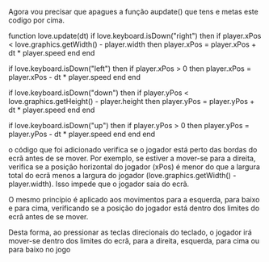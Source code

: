 
Agora vou precisar que apagues a função aupdate() que tens e metas este codigo por cima.

function love.update(dt)
  if love.keyboard.isDown("right") then
    if player.xPos < love.graphics.getWidth() - player.width then
      player.xPos = player.xPos + dt * player.speed
    end
  end

  if love.keyboard.isDown("left") then
    if player.xPos > 0 then
      player.xPos = player.xPos - dt * player.speed
    end
  end

  if love.keyboard.isDown("down") then
    if player.yPos < love.graphics.getHeight() - player.height then
      player.yPos = player.yPos + dt * player.speed
    end
  end

  if love.keyboard.isDown("up") then
    if player.yPos > 0 then
      player.yPos = player.yPos - dt * player.speed
    end
  end
end

o código que foi adicionado verifica se o jogador está perto das bordas do ecrã antes de se mover. Por exemplo, se estiver a mover-se para a direita, verifica se a posição horizontal do jogador (xPos) é menor do que a largura total do ecrã menos a largura do jogador (love.graphics.getWidth() - player.width). Isso impede que o jogador saia do ecrã.

O mesmo princípio é aplicado aos movimentos para a esquerda, para baixo e para cima, verificando se a posição do jogador está dentro dos limites do ecrã antes de se mover.

Desta forma, ao pressionar as teclas direcionais do teclado, o jogador irá mover-se dentro dos limites do ecrã, para a direita, esquerda, para cima ou para baixo no jogo
